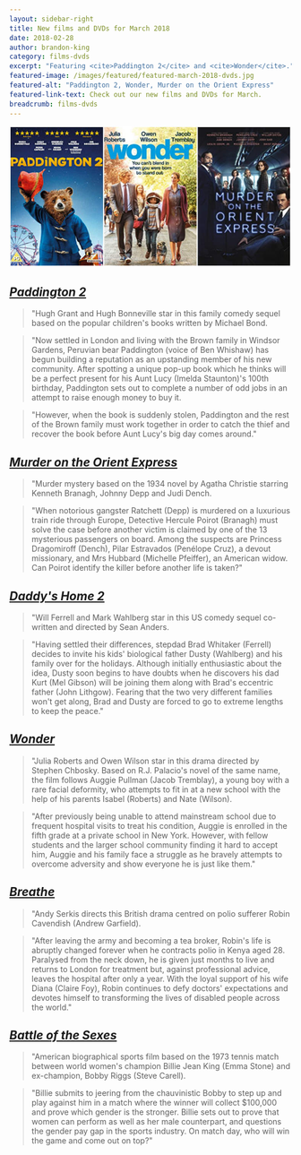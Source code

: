 ```yaml
---
layout: sidebar-right
title: New films and DVDs for March 2018
date: 2018-02-28
author: brandon-king
category: films-dvds
excerpt: "Featuring <cite>Paddington 2</cite> and <cite>Wonder</cite>."
featured-image: /images/featured/featured-march-2018-dvds.jpg
featured-alt: "Paddington 2, Wonder, Murder on the Orient Express"
featured-link-text: Check out our new films and DVDs for March.
breadcrumb: films-dvds
---
```


![Paddington 2, Wonder, Murder on the Orient Express](/images/featured/featured-march-2018-dvds.jpg)

## [<cite>Paddington 2</cite>](https://suffolk.spydus.co.uk/cgi-bin/spydus.exe/ENQ/OPAC/BIBENQ?BRN=2368145)

> "Hugh Grant and Hugh Bonneville star in this family comedy sequel based on the popular children's books written by Michael Bond.

> "Now settled in London and living with the Brown family in Windsor Gardens, Peruvian bear Paddington (voice of Ben Whishaw) has begun building a reputation as an upstanding member of his new community. After spotting a unique pop-up book which he thinks will be a perfect present for his Aunt Lucy (Imelda Staunton)'s 100th birthday, Paddington sets out to complete a number of odd jobs in an attempt to raise enough money to buy it.

> "However, when the book is suddenly stolen, Paddington and the rest of the Brown family must work together in order to catch the thief and recover the book before Aunt Lucy's big day comes around."

## [<cite>Murder on the Orient Express</cite>](https://suffolk.spydus.co.uk/cgi-bin/spydus.exe/ENQ/OPAC/BIBENQ?BRN=2320428)

> "Murder mystery based on the 1934 novel by Agatha Christie starring Kenneth Branagh, Johnny Depp and Judi Dench.

> "When notorious gangster Ratchett (Depp) is murdered on a luxurious train ride through Europe, Detective Hercule Poirot (Branagh) must solve the case before another victim is claimed by one of the 13 mysterious passengers on board. Among the suspects are Princess Dragomiroff (Dench), Pilar Estravados (Penélope Cruz), a devout missionary, and Mrs Hubbard (Michelle Pfeiffer), an American widow. Can Poirot identify the killer before another life is taken?"

## [<cite>Daddy's Home 2</cite>](https://suffolk.spydus.co.uk/cgi-bin/spydus.exe/ENQ/OPAC/BIBENQ?BRN=2336819)

> "Will Ferrell and Mark Wahlberg star in this US comedy sequel co-written and directed by Sean Anders.

> "Having settled their differences, stepdad Brad Whitaker (Ferrell) decides to invite his kids' biological father Dusty (Wahlberg) and his family over for the holidays. Although initially enthusiastic about the idea, Dusty soon begins to have doubts when he discovers his dad Kurt (Mel Gibson) will be joining them along with Brad's eccentric father (John Lithgow). Fearing that the two very different families won't get along, Brad and Dusty are forced to go to extreme lengths to keep the peace."

## [<cite>Wonder</cite>](https://suffolk.spydus.co.uk/cgi-bin/spydus.exe/ENQ/OPAC/BIBENQ?BRN=2366923)

> "Julia Roberts and Owen Wilson star in this drama directed by Stephen Chbosky. Based on R.J. Palacio's novel of the same name, the film follows Auggie Pullman (Jacob Tremblay), a young boy with a rare facial deformity, who attempts to fit in at a new school with the help of his parents Isabel (Roberts) and Nate (Wilson).

> "After previously being unable to attend mainstream school due to frequent hospital visits to treat his condition, Auggie is enrolled in the fifth grade at a private school in New York. However, with fellow students and the larger school community finding it hard to accept him, Auggie and his family face a struggle as he bravely attempts to overcome adversity and show everyone he is just like them."

## [<cite>Breathe</cite>](https://suffolk.spydus.co.uk/cgi-bin/spydus.exe/ENQ/OPAC/BIBENQ?BRN=2346578)

> "Andy Serkis directs this British drama centred on polio sufferer Robin Cavendish (Andrew Garfield).

> "After leaving the army and becoming a tea broker, Robin's life is abruptly changed forever when he contracts polio in Kenya aged 28. Paralysed from the neck down, he is given just months to live and returns to London for treatment but, against professional advice, leaves the hospital after only a year. With the loyal support of his wife Diana (Claire Foy), Robin continues to defy doctors' expectations and devotes himself to transforming the lives of disabled people across the world."

## [<cite>Battle of the Sexes</cite>](https://suffolk.spydus.co.uk/cgi-bin/spydus.exe/ENQ/OPAC/BIBENQ?BRN=2341855)

> "American biographical sports film based on the 1973 tennis match between world women's champion Billie Jean King (Emma Stone) and ex-champion, Bobby Riggs (Steve Carell).

> "Billie submits to jeering from the chauvinistic Bobby to step up and play against him in a match where the winner will collect $100,000 and prove which gender is the stronger. Billie sets out to prove that women can perform as well as her male counterpart, and questions the gender pay gap in the sports industry. On match day, who will win the game and come out on top?"
